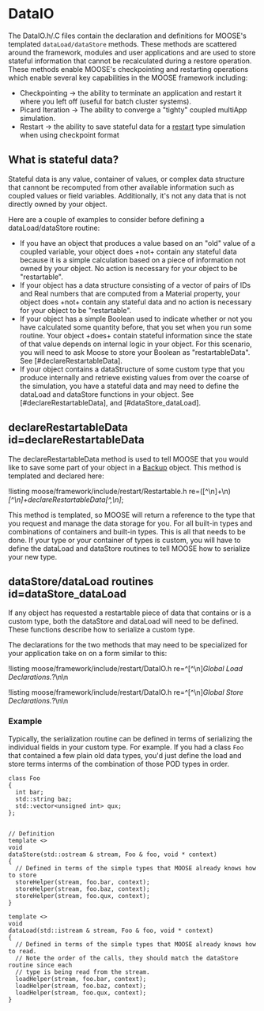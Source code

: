 # DataIO

The DataIO.h/.C files contain the declaration and definitions for MOOSE's templated `dataLoad/dataStore` methods. These methods
are scattered around the framework, modules and user applications and are used to store stateful information that cannot be
recalculated during a restore operation. These methods enable MOOSE's checkpointing and restarting operations which enable
several key capabilities in the MOOSE framework including:

- Checkpointing -> the ability to terminate an application and restart it where you left off (useful for batch cluster systems).
- Picard Iteration -> The ability to converge a "tighty" coupled multiApp simulation.
- Restart -> the ability to save stateful data for a [restart](restart_recover.md) type simulation when using checkpoint format

## What is stateful data?

Stateful data is any value, container of values, or complex data structure that cannont be recomputed from other available
information such as coupled values or field variables. Additionally, it's not any data that is not directly owned by your object.

Here are a couple of examples to consider before defining a dataLoad/dataStore routine:

- If you have an object that produces a value based on an "old" value of a coupled variable, your object does +not+
  contain any stateful data because it is a simple calculation based on a piece of information not owned by your object. No action is
  necessary for your object to be "restartable".
- If your object has a data structure consisting of a vector of pairs of IDs and Real numbers that are computed from a Material
  property, your object does +not+ contain any stateful data and no action is necessary for your object to be "restartable".
- If your object has a simple Boolean used to indicate whether or not you have calculated some quantity before, that you set
  when you run some routine. Your object +does+ contain stateful information since the state of that value depends on internal
  logic in your object. For this scenario, you will need to ask Moose to store your Boolean as "restartableData". See
  [#declareRestartableData].
- If your object contains a dataStructure of some custom type that you produce internally and retrieve existing values from
  over the coarse of the simulation, you have a stateful data and may need to define the dataLoad and dataStore functions
  in your object. See [#declareRestartableData], and [#dataStore_dataLoad].


## declareRestartableData id=declareRestartableData

The declareRestartableData method is used to tell MOOSE that you would like to save some part of your object in a [Backup](Backup.md)
object. This method is templated and declared here:

!listing moose/framework/include/restart/Restartable.h
  re=([^\n]+\n)*[^\n]+declareRestartableData[^,\n]*;

This method is templated, so MOOSE will return a reference to the type that you request and manage the data storage for you. For
all built-in types and combinations of containers and built-in types. This is all that needs to be done. If your type or
your container of types is custom, you will have to define the dataLoad and dataStore routines to tell MOOSE how to serialize
your new type.

## dataStore/dataLoad routines id=dataStore_dataLoad

If any object has requested a restartable piece of data that contains or is a custom type, both the dataStore and dataLoad will
need to be defined. These functions describe how to serialize a custom type.

The declarations for the two methods that may need to be specialized for your application take on on a form similar to this:

!listing moose/framework/include/restart/DataIO.h
  re=^[^\n]*Global Load Declarations.*?\n\n

!listing moose/framework/include/restart/DataIO.h
  re=^[^\n]*Global Store Declarations.*?\n\n

### Example

Typically, the serialization routine can be
defined in terms of serializing the individual fields in your custom type. For example. If you had a class `Foo` that contained a
few plain old data types, you'd just define the load and store terms interms of the combination of those POD types in order.

```language=c++
class Foo
{
  int bar;
  std::string baz;
  std::vector<unsigned int> qux;
};


// Definition
template <>
void
dataStore(std::ostream & stream, Foo & foo, void * context)
{
  // Defined in terms of the simple types that MOOSE already knows how to store
  storeHelper(stream, foo.bar, context);
  storeHelper(stream, foo.baz, context);
  storeHelper(stream, foo.qux, context);
}

template <>
void
dataLoad(std::istream & stream, Foo & foo, void * context)
{
  // Defined in terms of the simple types that MOOSE already knows how to read.
  // Note the order of the calls, they should match the dataStore routine since each
  // type is being read from the stream.
  loadHelper(stream, foo.bar, context);
  loadHelper(stream, foo.baz, context);
  loadHelper(stream, foo.qux, context);
}
```

